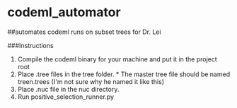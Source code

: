 # codeml_automator
##automates codeml runs on subset trees for Dr. Lei

###Instructions
  1. Compile the codeml binary for your machine and put it in the project root
  2. Place .tree files in the tree folder.
    * The master tree file should be named treen.trees (I'm not sure why he named it like this)
  3. Place .nuc file in the nuc directory.
  4. Run positive_selection_runner.py
